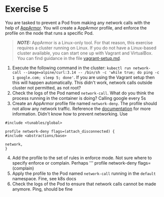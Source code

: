 # Exercise 5

You are tasked to prevent a Pod from making any network calls with the help of [AppArmor](https://apparmor.net/). You will create a AppArmor profile, and enforce the profile on the node that runs a specific Pod.

> **_NOTE:_** AppArmor is a Linux-only tool. For that reason, this exercise requires a cluster running on Linux. If you do not have a Linux-based cluster available, you can start one up with Vagrant and VirtualBox. You can find guidance in the file [vagrant-setup.md](../common/vagrant-setup.md).

1. Execute the following command in the cluster: `kubectl run network-call --image=alpine/curl:3.14 -- /bin/sh -c 'while true; do ping -c 1 google.com; sleep 5; done'`. If you are using the Vagrant setup then this will happen automatically.
  This didn't work, network calls outside cluster not permitted, as not root?
2. Check the logs of the Pod named `network-call`. What do you think the process running in the container is doing?
  Calling google every 5s
3. Create an AppArmor profile file named `network-deny`. The profile should not allow any network traffic. Reference the [documentation](https://gitlab.com/apparmor/apparmor/-/wikis/QuickProfileLanguage) for more information.
  Didn't know how to prevent networking. Use

  ```
#include <tunables/global>

profile network-deny flags=(attach_disconnected) {
  #include <abstractions/base>

  network,
}
```

4. Add the profile to the set of rules in enforce mode.
  Not sure where to specify enforce or complain. Perhaps ''' profile network-deny flags=(complain) 
5. Apply the profile to the Pod named `network-call` running in the `default` namespace. 
  Fine, see k8s docs
6. Check the logs of the Pod to ensure that network calls cannot be made anymore.
  Ping, should be fine